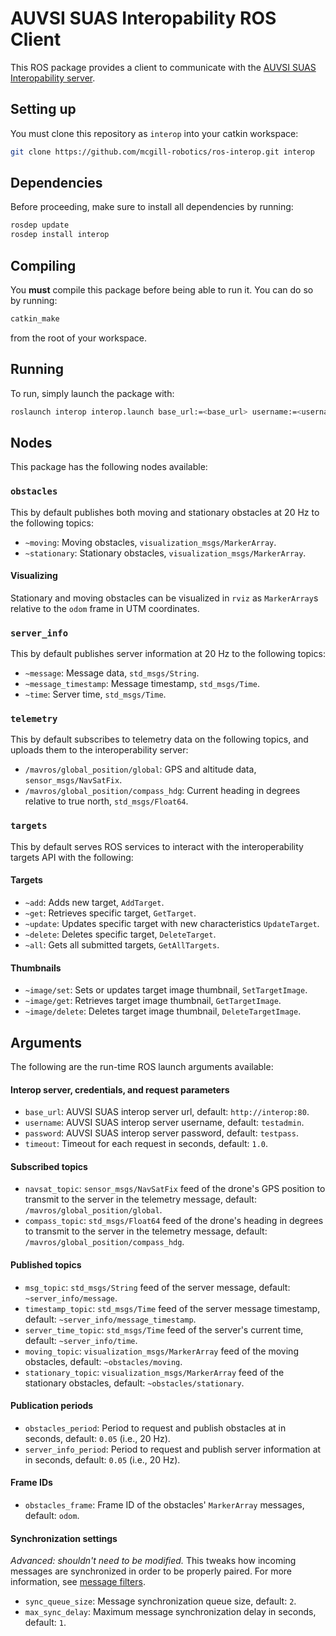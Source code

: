 # AUVSI SUAS Interopability ROS Client

This ROS package provides a client to communicate with the
[AUVSI SUAS Interopability server](https://github.com/auvsi-suas/interop).

## Setting up

You must clone this repository as `interop` into your catkin workspace:

```bash
git clone https://github.com/mcgill-robotics/ros-interop.git interop
```

## Dependencies

Before proceeding, make sure to install all dependencies by running:

```bash
rosdep update
rosdep install interop
```

## Compiling

You **must** compile this package before being able to run it. You can do so
by running:

```bash
catkin_make
```

from the root of your workspace.

## Running

To run, simply launch the package with:

```bash
roslaunch interop interop.launch base_url:=<base_url> username:=<username> password:=<password>
```

## Nodes

This package has the following nodes available:

### `obstacles`

This by default publishes both moving and stationary obstacles at 20 Hz to the
following topics:

-   `~moving`: Moving obstacles, `visualization_msgs/MarkerArray`.
-   `~stationary`: Stationary obstacles, `visualization_msgs/MarkerArray`.

#### Visualizing

Stationary and moving obstacles can be visualized in `rviz` as `MarkerArray`s
relative to the `odom` frame in UTM coordinates.

### `server_info`

This by default publishes server information at 20 Hz to the following topics:

-   `~message`: Message data, `std_msgs/String`.
-   `~message_timestamp`: Message timestamp, `std_msgs/Time`.
-   `~time`: Server time, `std_msgs/Time`.

### `telemetry`

This by default subscribes to telemetry data on the following topics, and
uploads them to the interoperability server:

-   `/mavros/global_position/global`: GPS and altitude data,
    `sensor_msgs/NavSatFix`.
-   `/mavros/global_position/compass_hdg`: Current heading in degrees relative
    to true north, `std_msgs/Float64`.

### `targets`

This by default serves ROS services to interact with the interoperability
targets API with the following:

#### Targets

-   `~add`: Adds new target, `AddTarget`.
-   `~get`: Retrieves specific target, `GetTarget`.
-   `~update`: Updates specific target with new characteristics `UpdateTarget`.
-   `~delete`: Deletes specific target, `DeleteTarget`.
-   `~all`: Gets all submitted targets, `GetAllTargets`.

#### Thumbnails

-   `~image/set`: Sets or updates target image thumbnail, `SetTargetImage`.
-   `~image/get`: Retrieves target image thumbnail, `GetTargetImage`.
-   `~image/delete`: Deletes target image thumbnail, `DeleteTargetImage`.

## Arguments

The following are the run-time ROS launch arguments available:

#### Interop server, credentials, and request parameters

-   `base_url`: AUVSI SUAS interop server url, default: `http://interop:80`.
-   `username`: AUVSI SUAS interop server username, default: `testadmin`.
-   `password`: AUVSI SUAS interop server password, default: `testpass`.
-   `timeout`: Timeout for each request in seconds, default: `1.0`.

#### Subscribed topics

-   `navsat_topic`: `sensor_msgs/NavSatFix` feed of the drone's GPS position to
    transmit to the server in the telemetry message,
    default: `/mavros/global_position/global`.
-   `compass_topic`: `std_msgs/Float64` feed of the drone's heading in degrees
    to transmit to the server in the telemetry message,
    default: `/mavros/global_position/compass_hdg`.

#### Published topics

-   `msg_topic`: `std_msgs/String` feed of the server message,
    default: `~server_info/message`.
-   `timestamp_topic`: `std_msgs/Time` feed of the server message timestamp,
    default: `~server_info/message_timestamp`.
-   `server_time_topic`: `std_msgs/Time` feed of the server's current time,
    default: `~server_info/time`.
-   `moving_topic`: `visualization_msgs/MarkerArray` feed of the moving
    obstacles, default: `~obstacles/moving`.
-   `stationary_topic`: `visualization_msgs/MarkerArray` feed of the stationary
    obstacles, default: `~obstacles/stationary`.

#### Publication periods

-   `obstacles_period`: Period to request and publish obstacles at in seconds,
    default: `0.05` (i.e., 20 Hz).
-   `server_info_period`: Period to request and publish server information at
    in seconds, default: `0.05` (i.e., 20 Hz).

#### Frame IDs

-   `obstacles_frame`: Frame ID of the obstacles' `MarkerArray` messages,
    default: `odom`.

#### Synchronization settings

_Advanced: shouldn't need to be modified._ This tweaks how incoming messages
are synchronized in order to be properly paired. For more information, see
[message filters](http://wiki.ros.org/message_filters/ApproximateTime).

-   `sync_queue_size`: Message synchronization queue size, default: `2`.
-   `max_sync_delay`: Maximum message synchronization delay in seconds,
    default: `1`.

